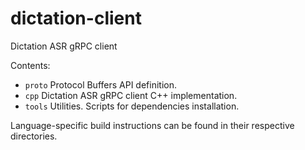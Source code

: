 # dictation-client
Dictation ASR gRPC client

Contents:  
- `proto`   Protocol Buffers API definition.  
- `cpp`     Dictation ASR gRPC client C++ implementation.  
- `tools`   Utilities. Scripts for dependencies installation.  

Language-specific build instructions can be found in their respective directories.

